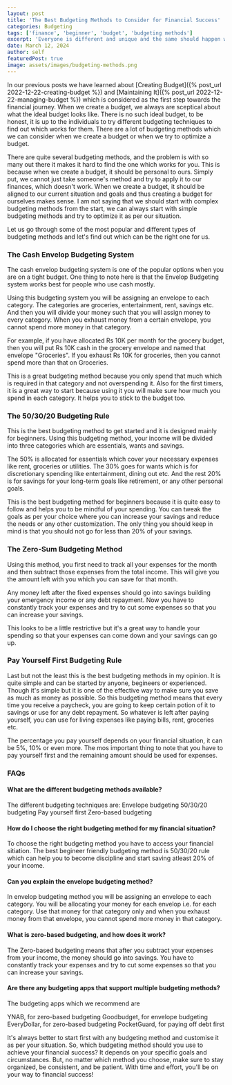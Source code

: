 ```yaml
---
layout: post
title: 'The Best Budgeting Methods to Consider for Financial Success'
categories: Budgeting
tags: ['finance', 'beginner', 'budget', 'budgeting methods']
excerpt: 'Everyone is different and unique and the same should happen with our budget. So that means we have to manage our money to reflect who we are and thus it will be easier to maintain and stick to it.'
date: March 12, 2024
author: self
featuredPost: true
image: assets/images/budgeting-methods.png
---
```


In our previous posts we have learned about [Creating Budget]({% post_url 2022-12-22-creating-budget %}) and [Maintaining It]({% post_url 2022-12-22-managing-budget %}) which is considered as the first step towards the financial journey. When we create a budget, we always are sceptical about what the ideal budget looks like. There is no such ideal budget, to be honest, it is up to the individuals to try different budgeting techniques to find out which works for them. There are a lot of budgeting methods which we can consider when we create a budget or when we try to optimize a budget. 

There are quite several budgeting methods, and the problem is with so many out there it makes it hard to find the one which works for you. This is because when we create a budget, it should be personal to ours. Simply put, we cannot just take someone's method and try to apply it to our finances, which doesn't work. When we create a budget, it should be aligned to our current situation and goals and thus creating a budget for ourselves makes sense. I am not saying that we should start with complex budgeting methods from the start, we can always start with simple budgeting methods and try to optimize it as per our situation. 

Let us go through some of the most popular and different types of budgeting methods and let's find out which can be the right one for us.

### The Cash Envelop Budgeting System

The cash envelop budgeting system is one of the popular options when you are on a tight budget. One thing to note here is that the Envelop Budgeting system works best for people who use cash mostly.

Using this budgeting system you will be assigning an envelope to each category. The categories are groceries, entertainment, rent, savings etc. And then you will divide your money such that you will assign money to every category. When you exhaust money from a certain envelope, you cannot spend more money in that category. 

For example, if you have allocated Rs 10K per month for the grocery budget, then you will put Rs 10K cash in the grocery envelope and named that envelope "Groceries". If you exhaust Rs 10K for groceries, then you cannot spend more than that on Groceries.

This is a great budgeting method because you only spend that much which is required in that category and not overspending it. Also for the first timers, it is a great way to start because using it you will make sure how much you spend in each category. It helps you to stick to the budget too.

### The 50/30/20 Budgeting Rule

This is the best budgeting method to get started and it is designed mainly for beginners. Using this budgeting method, your income will be divided into three categories which are essentials, wants and savings.  

The 50% is allocated for essentials which cover your necessary expenses like rent, groceries or utilities. The 30% goes for wants which is for discretionary spending like entertainment, dining out etc. And the rest 20% is for savings for your long-term goals like retirement, or any other personal goals. 

This is the best budgeting method for beginners because it is quite easy to follow and helps you to be mindful of your spending. You can tweak the goals as per your choice where you can increase your savings and reduce the needs or any other customization. The only thing you should keep in mind is that you should not go for less than 20% of your savings.

### The Zero-Sum Budgeting Method

Using this method, you first need to track all your expenses for the month and then subtract those expenses from the total income. This will give you the amount left with you which you can save for that month. 

Any money left after the fixed expenses should go into savings building your emergency income or any debt repayment. Now you have to constantly track your expenses and try to cut some expenses so that you can increase your savings. 

This looks to be a little restrictive but it's a great way to handle your spending so that your expenses can come down and your savings can go up.

### Pay Yourself First Budgeting Rule

Last but not the least this is the best budgeting methods in my opinion. It is quite simple and can be started by anyone, begineers or experienced. Though it's simple but it is one of the effective way to make sure you save as much as money as possible. So this budgeting method means that every time you receive a paycheck, you are going to keep certain potion of it to savings or use for any debt repayment. So whatever is left after paying yourself, you can use for living expenses like paying bills, rent, groceries etc.

The percentage you pay yourself depends on your financial situation, it can be 5%, 10% or even more. The mos important thing to note that you have to pay yourself first and the remaining amount should be used for expenses. 

### FAQs 

#### What are the different budgeting methods available?

The different budgeting techniques are:
Envelope budgeting
50/30/20 budgeting
Pay yourself first
Zero-based budgeting

#### How do I choose the right budgeting method for my financial situation?

To choose the right budgeting method you have to access your financial sitiation. The best begineer friendly budgeting method is 50/30/20 rule which can help you to become discipline and start saving atleast 20% of your income.

#### Can you explain the envelope budgeting method?

In envelop budgeting method you will be assigning an envelope to each category. You will be allocating your money for each envelop i.e. for each category. Use that money for that category only and when you exhaust money from that envelope, you cannot spend more money in that category. 

#### What is zero-based budgeting, and how does it work?

The Zero-based budgeting means that after you subtract your expenses from your income, the money should go into savings. You have to constantly track your expenses and try to cut some expenses so that you can increase your savings. 

#### Are there any budgeting apps that support multiple budgeting methods?

The budgeting apps which we recommend are 

YNAB, for zero-based budgeting
Goodbudget, for envelope budgeting
EveryDollar, for zero-based budgeting
PocketGuard, for paying off debt first

It's always better to start first with any budgeting method and customise it as per your situation. So, which budgeting method should you use to achieve your financial success? It depends on your specific goals and circumstances. But, no matter which method you choose, make sure to stay organized, be consistent, and be patient. With time and effort, you'll be on your way to financial success!
